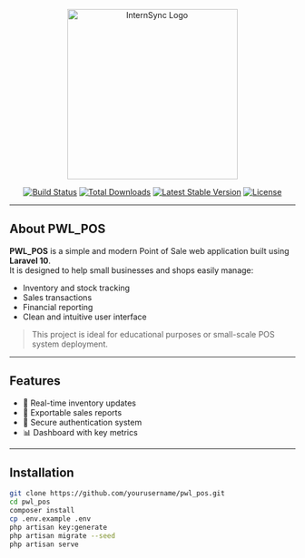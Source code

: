 <p align="center">
  <a href="https://yourwebsite.com" target="_blank">
    <img src="softTemplate/assets/img/LogoInternSync.png" width="300" alt="InternSync Logo">
  </a>
</p>

<p align="center">
  <a href="#"><img src="https://img.shields.io/badge/tests-passing-brightgreen.svg" alt="Build Status"></a>
  <a href="#"><img src="https://img.shields.io/badge/downloads-10k-blue.svg" alt="Total Downloads"></a>
  <a href="#"><img src="https://img.shields.io/badge/version-v1.0.0-blue.svg" alt="Latest Stable Version"></a>
  <a href="#"><img src="https://img.shields.io/badge/license-MIT-green.svg" alt="License"></a>
</p>

---

## About PWL_POS

**PWL_POS** is a simple and modern Point of Sale web application built using **Laravel 10**.  
It is designed to help small businesses and shops easily manage:

- Inventory and stock tracking
- Sales transactions
- Financial reporting
- Clean and intuitive user interface

> This project is ideal for educational purposes or small-scale POS system deployment.

---

## Features

- 🔄 Real-time inventory updates  
- 🧾 Exportable sales reports  
- 🔐 Secure authentication system  
- 📊 Dashboard with key metrics  

---

## Installation

```bash
git clone https://github.com/yourusername/pwl_pos.git
cd pwl_pos
composer install
cp .env.example .env
php artisan key:generate
php artisan migrate --seed
php artisan serve
